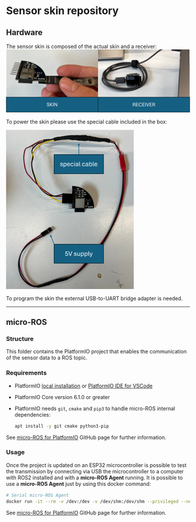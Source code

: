 # Sensor skin repository

## Hardware
The sensor skin is composed of the actual skin and a receiver:
<img src="https://github.com/DavideDAlessandri/Sensor_Skin/blob/main/Skin/pic/Picture1.png" width="650">

To power the skin please use the special cable included in the box:

<img src="https://github.com/DavideDAlessandri/Sensor_Skin/blob/main/Skin/pic/Picture2.png" width="350">

To program the skin the external USB-to-UART bridge adapter is needed.

---
## micro-ROS
### Structure
This folder contains the PlatformIO project that enables the communication of the sensor data to a ROS topic. 

### Requirements
- PlatformIO [local installation](https://docs.platformio.org/en/stable/core/installation.html) or [PlatformIO IDE for VSCode](https://platformio.org/install/ide?install=vscode)
- PlatformIO Core version 6.1.0 or greater
- PlatformIO needs  `git`, `cmake` and `pip3` to handle micro-ROS internal dependencies:

  ```bash
  apt install -y git cmake python3-pip
  ```

See [micro-ROS for PlatformIO](https://github.com/micro-ROS/micro_ros_platformio) GitHub page for further information.


### Usage

Once the project is updated on an ESP32 microcontroller is possible to test the transmission by connecting via USB the microcontroller to a computer with ROS2 installed and with a **micro-ROS Agent** running. 
It is possible to use a **micro-ROS Agent** just by using this docker command:

```bash
# Serial micro-ROS Agent
docker run -it --rm -v /dev:/dev -v /dev/shm:/dev/shm --privileged --net=host microros/micro-ros-agent:$ROS_DISTRO serial --dev [YOUR BOARD PORT] -v6
```

See [micro-ROS for PlatformIO](https://github.com/micro-ROS/micro_ros_platformio) GitHub page for further information.